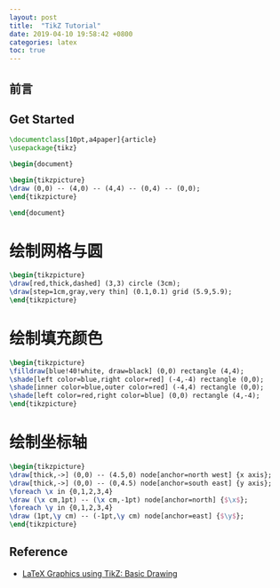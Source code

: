 ```yaml
---
layout: post
title:  "TikZ Tutorial"
date: 2019-04-10 19:58:42 +0800
categories: latex
toc: true
---
```


## 前言

## Get Started

```latex
\documentclass[10pt,a4paper]{article}
\usepackage{tikz}

\begin{document}

\begin{tikzpicture}
\draw (0,0) -- (4,0) -- (4,4) -- (0,4) -- (0,0);
\end{tikzpicture}

\end{document}
```

# 绘制网格与圆

```latex
\begin{tikzpicture}
\draw[red,thick,dashed] (3,3) circle (3cm);
\draw[step=1cm,gray,very thin] (0.1,0.1) grid (5.9,5.9);
\end{tikzpicture}
```

# 绘制填充颜色

```latex
\begin{tikzpicture}
\filldraw[blue!40!white, draw=black] (0,0) rectangle (4,4);
\shade[left color=blue,right color=red] (-4,-4) rectangle (0,0);
\shade[inner color=blue,outer color=red] (-4,4) rectangle (0,0);
\shade[left color=red,right color=blue] (0,0) rectangle (4,-4);
\end{tikzpicture}
```

# 绘制坐标轴
```latex
\begin{tikzpicture}
\draw[thick,->] (0,0) -- (4.5,0) node[anchor=north west] {x axis};
\draw[thick,->] (0,0) -- (0,4.5) node[anchor=south east] {y axis};
\foreach \x in {0,1,2,3,4}
\draw (\x cm,1pt) -- (\x cm,-1pt) node[anchor=north] {$\x$};
\foreach \y in {0,1,2,3,4}
\draw (1pt,\y cm) -- (-1pt,\y cm) node[anchor=east] {$\y$};
\end{tikzpicture}
```


## Reference

* [LaTeX Graphics using TikZ: Basic Drawing](https://www.overleaf.com/learn/latex/LaTeX_Graphics_using_TikZ:_A_Tutorial_for_Beginners_(Part_1)%E2%80%94Basic_Drawing)

